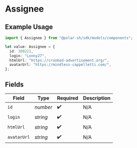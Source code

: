 # Assignee

## Example Usage

```typescript
import { Assignee } from "@polar-sh/sdk/models/components";

let value: Assignee = {
  id: 309221,
  login: "Lonny27",
  htmlUrl: "https://crooked-advertisement.org/",
  avatarUrl: "https://mindless-cappelletti.com/",
};
```

## Fields

| Field              | Type               | Required           | Description        |
| ------------------ | ------------------ | ------------------ | ------------------ |
| `id`               | *number*           | :heavy_check_mark: | N/A                |
| `login`            | *string*           | :heavy_check_mark: | N/A                |
| `htmlUrl`          | *string*           | :heavy_check_mark: | N/A                |
| `avatarUrl`        | *string*           | :heavy_check_mark: | N/A                |